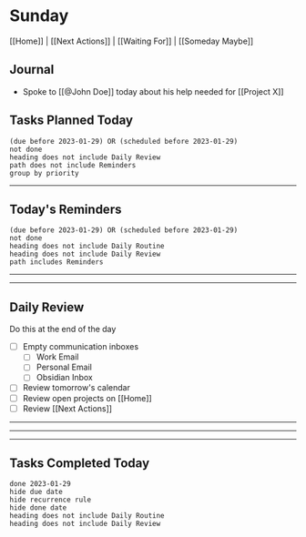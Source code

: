 # Sunday
[[Home]] | [[Next Actions]] | [[Waiting For]] | [[Someday Maybe]]

## Journal
- Spoke to [[@John Doe]] today about his help needed for [[Project X]]

## Tasks Planned Today
```tasks
(due before 2023-01-29) OR (scheduled before 2023-01-29)
not done
heading does not include Daily Review
path does not include Reminders
group by priority
```
***
## Today's Reminders
```tasks
(due before 2023-01-29) OR (scheduled before 2023-01-29)
not done
heading does not include Daily Routine
heading does not include Daily Review
path includes Reminders
```
***
***
## Daily Review
Do this at the end of the day 
- [ ] Empty communication inboxes
	- [ ] Work Email
	- [ ] Personal Email
	- [ ] Obsidian Inbox
- [ ] Review tomorrow's calendar
- [ ] Review open projects on [[Home]]
- [ ] Review [[Next Actions]]

***

***
***
## Tasks Completed Today
```tasks
done 2023-01-29
hide due date
hide recurrence rule
hide done date
heading does not include Daily Routine
heading does not include Daily Review
```